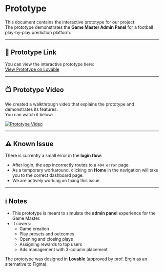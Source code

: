 
# Prototype

This document contains the interactive prototype for our project.  
The prototype demonstrates the **Game Master Admin Panel** for a football play-by-play prediction platform.  

---

## 🔗 Prototype Link
You can view the interactive prototype here:  
[View Prototype on Lovable](https://gamemaster-playhub.lovable.app/games)

---

## 📺 Prototype Video
We created a walkthrough video that explains the prototype and demonstrates its features.  
You can watch it below:

[![Prototype Video](https://img.youtube.com/vi/ls1_hzfA9Jw/0.jpg)](https://www.youtube.com/watch?v=ls1_hzfA9Jw)

---

## ⚠️ Known Issue
There is currently a small error in the **login flow**:  
- After login, the app incorrectly routes to a `404 error` page.  
- As a temporary workaround, clicking on **Home** in the navigation will take you to the correct dashboard page.  
- We are actively working on fixing this issue.

---

## ℹ️ Notes
- This prototype is meant to simulate the **admin panel** experience for the Game Master.  
- It covers:
  - Game creation  
  - Play presets and outcomes  
  - Opening and closing plays  
  - Assigning rewards to top users  
  - Ads management with 3-column placement  

The prototype was designed in **Lovable** (approved by prof. Ergin as an alternative to Figma).
